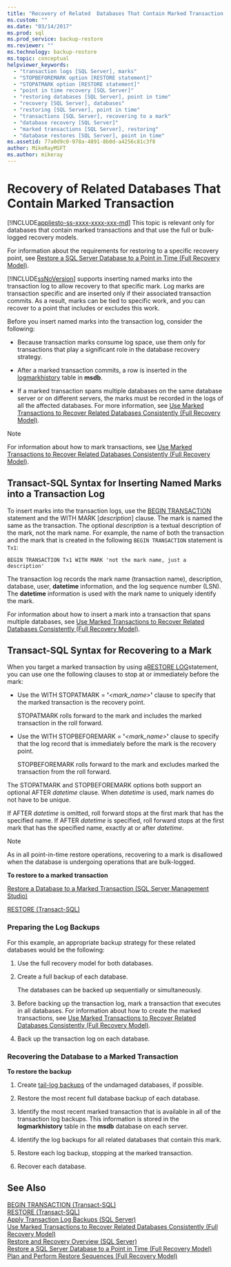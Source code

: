 ```yaml
---
title: "Recovery of Related  Databases That Contain Marked Transaction | Microsoft Docs"
ms.custom: ""
ms.date: "03/14/2017"
ms.prod: sql
ms.prod_service: backup-restore
ms.reviewer: ""
ms.technology: backup-restore
ms.topic: conceptual
helpviewer_keywords: 
  - "transaction logs [SQL Server], marks"
  - "STOPBEFOREMARK option [RESTORE statement]"
  - "STOPATMARK option [RESTORE statement]"
  - "point in time recovery [SQL Server]"
  - "restoring databases [SQL Server], point in time"
  - "recovery [SQL Server], databases"
  - "restoring [SQL Server], point in time"
  - "transactions [SQL Server], recovering to a mark"
  - "database recovery [SQL Server]"
  - "marked transactions [SQL Server], restoring"
  - "database restores [SQL Server], point in time"
ms.assetid: 77a0d9c0-978a-4891-8b0d-a4256c81c3f8
author: MikeRayMSFT
ms.author: mikeray
---
```

# Recovery of Related  Databases That Contain Marked Transaction
[!INCLUDE[appliesto-ss-xxxx-xxxx-xxx-md](../../includes/appliesto-ss-xxxx-xxxx-xxx-md.md)]
  This topic is relevant only for databases that contain marked transactions and that use the full or bulk-logged recovery models.  
  
 For information about the requirements for restoring to a specific recovery point, see [Restore a SQL Server Database to a Point in Time &#40;Full Recovery Model&#41;](../../relational-databases/backup-restore/restore-a-sql-server-database-to-a-point-in-time-full-recovery-model.md).  
  
 [!INCLUDE[ssNoVersion](../../includes/ssnoversion-md.md)] supports inserting named marks into the transaction log to allow recovery to that specific mark. Log marks are transaction specific and are inserted only if their associated transaction commits. As a result, marks can be tied to specific work, and you can recover to a point that includes or excludes this work.  
  
 Before you insert named marks into the transaction log, consider the following:  
  
-   Because transaction marks consume log space, use them only for transactions that play a significant role in the database recovery strategy.  
  
-   After a marked transaction commits, a row is inserted in the [logmarkhistory](../../relational-databases/system-tables/logmarkhistory-transact-sql.md) table in **msdb**.  
  
-   If a marked transaction spans multiple databases on the same database server or on different servers, the marks must be recorded in the logs of all the affected databases. For more information, see [Use Marked Transactions to Recover Related Databases Consistently &#40;Full Recovery Model&#41;](../../relational-databases/backup-restore/use-marked-transactions-to-recover-related-databases-consistently.md).  
  
> [!NOTE]  
>  For information about how to mark transactions, see [Use Marked Transactions to Recover Related Databases Consistently &#40;Full Recovery Model&#41;](../../relational-databases/backup-restore/use-marked-transactions-to-recover-related-databases-consistently.md).  
  
## Transact-SQL Syntax for Inserting Named Marks into a Transaction Log  
 To insert marks into the transaction logs, use the [BEGIN TRANSACTION](../../t-sql/language-elements/begin-transaction-transact-sql.md) statement and the WITH MARK [*description*] clause. The mark is named the same as the transaction. The optional *description* is a textual description of the mark, not the mark name. For example, the name of both the transaction and the mark that is created in the following `BEGIN TRANSACTION` statement is `Tx1`:  
  
```wmimof  
BEGIN TRANSACTION Tx1 WITH MARK 'not the mark name, just a description'    
```  
  
 The transaction log records the mark name (transaction name), description, database, user, **datetime** information, and the log sequence number (LSN). The **datetime** information is used with the mark name to uniquely identify the mark.  
  
 For information about how to insert a mark into a transaction that spans multiple databases, see [Use Marked Transactions to Recover Related Databases Consistently &#40;Full Recovery Model&#41;](../../relational-databases/backup-restore/use-marked-transactions-to-recover-related-databases-consistently.md).  
  
## Transact-SQL Syntax for Recovering to a Mark  
 When you target a marked transaction by using a[RESTORE LOG](../../t-sql/statements/restore-statements-transact-sql.md)statement, you can use one the following clauses to stop at or immediately before the mark:  
  
-   Use the WITH STOPATMARK = **'**_<mark_name>_**'** clause to specify that the marked transaction is the recovery point.  
  
     STOPATMARK rolls forward to the mark and includes the marked transaction in the roll forward.  
  
-   Use the WITH STOPBEFOREMARK = **'**_<mark_name>_**'** clause to specify that the log record that is immediately before the mark is the recovery point.  
  
     STOPBEFOREMARK rolls forward to the mark and excludes marked the transaction from the roll forward.  
  
 The STOPATMARK and STOPBEFOREMARK options both support an optional AFTER *datetime* clause. When *datetime* is used, mark names do not have to be unique.  
  
 If AFTER *datetime* is omitted, roll forward stops at the first mark that has the specified name. If AFTER *datetime* is specified, roll forward stops at the first mark that has the specified name, exactly at or after *datetime*.  
  
> [!NOTE]  
>  As in all point-in-time restore operations, recovering to a mark is disallowed when the database is undergoing operations that are bulk-logged.  
  
 **To restore to a marked transaction**  
  
 [Restore a Database to a Marked Transaction &#40;SQL Server Management Studio&#41;](../../relational-databases/backup-restore/restore-a-database-to-a-marked-transaction-sql-server-management-studio.md)  
  
 [RESTORE &#40;Transact-SQL&#41;](../../t-sql/statements/restore-statements-transact-sql.md)  
  
### Preparing the Log Backups  
 For this example, an appropriate backup strategy for these related databases would be the following:  
  
1.  Use the full recovery model for both databases.  
  
2.  Create a full backup of each database.  
  
     The databases can be backed up sequentially or simultaneously.  
  
3.  Before backing up the transaction log, mark a transaction that executes in all databases. For information about how to create the marked transactions, see [Use Marked Transactions to Recover Related Databases Consistently &#40;Full Recovery Model&#41;](../../relational-databases/backup-restore/use-marked-transactions-to-recover-related-databases-consistently.md).  
  
4.  Back up the transaction log on each database.  
  
### Recovering the Database to a Marked Transaction  
 **To restore the backup**  
  
1.  Create [tail-log backups](../../relational-databases/backup-restore/tail-log-backups-sql-server.md) of the undamaged databases, if possible.  
  
2.  Restore the most recent full database backup of each database.  
  
3.  Identify the most recent marked transaction that is available in all of the transaction log backups. This information is stored in the **logmarkhistory** table in the **msdb** database on each server.  
  
4.  Identify the log backups for all related databases that contain this mark.  
  
5.  Restore each log backup, stopping at the marked transaction.  
  
6.  Recover each database.  
  
## See Also  
 [BEGIN TRANSACTION &#40;Transact-SQL&#41;](../../t-sql/language-elements/begin-transaction-transact-sql.md)   
 [RESTORE &#40;Transact-SQL&#41;](../../t-sql/statements/restore-statements-transact-sql.md)   
 [Apply Transaction Log Backups &#40;SQL Server&#41;](../../relational-databases/backup-restore/apply-transaction-log-backups-sql-server.md)   
 [Use Marked Transactions to Recover Related Databases Consistently &#40;Full Recovery Model&#41;](../../relational-databases/backup-restore/use-marked-transactions-to-recover-related-databases-consistently.md)   
 [Restore and Recovery Overview &#40;SQL Server&#41;](../../relational-databases/backup-restore/restore-and-recovery-overview-sql-server.md)   
 [Restore a SQL Server Database to a Point in Time &#40;Full Recovery Model&#41;](../../relational-databases/backup-restore/restore-a-sql-server-database-to-a-point-in-time-full-recovery-model.md)   
 [Plan and Perform Restore Sequences &#40;Full Recovery Model&#41;](../../relational-databases/backup-restore/plan-and-perform-restore-sequences-full-recovery-model.md)  
  
  
